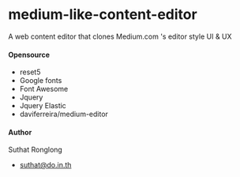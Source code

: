 medium-like-content-editor
==========================

A web content editor that clones Medium.com 's editor style UI & UX

#### Opensource 

* reset5 
* Google fonts 
* Font Awesome
* Jquery
* Jquery Elastic
* daviferreira/medium-editor

#### Author
Suthat Ronglong
- suthat@do.in.th